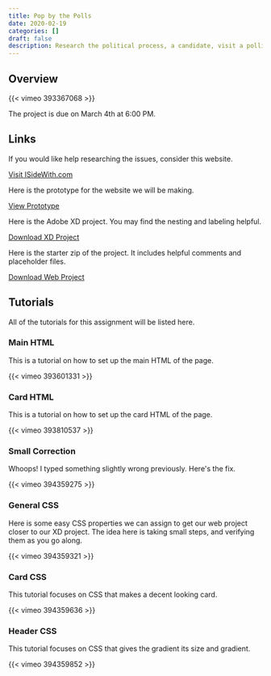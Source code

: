 ```yaml
---
title: Pop by the Polls
date: 2020-02-19
categories: []
draft: false
description: Research the political process, a candidate, visit a polling place, document a sample ballot, and make a website about it.
---
```


## Overview

{{< vimeo 393367068 >}}

The project is due on March 4th at 6:00 PM.

## Links

If you would like help researching the issues, consider this website.

[Visit ISideWith.com](https://isidewith.com)

Here is the prototype for the website we will be making.

[View Prototype](https://xd.adobe.com/view/0c1b60ea-dd21-4ffd-5d8a-fd3c04153e6a-7a2a/)

Here is the Adobe XD project. You may find the nesting and labeling helpful.

[Download XD Project](/xds/pop-by-the-polls.xd)

Here is the starter zip of the project. It includes helpful comments and placeholder files.

[Download Web Project](/zips/pop-by-the-polls.zip)

## Tutorials

All of the tutorials for this assignment will be listed here.

### Main HTML

This is a tutorial on how to set up the main HTML of the page.

{{< vimeo 393601331 >}}

### Card HTML

This is a tutorial on how to set up the card HTML of the page.

{{< vimeo 393810537 >}}

### Small Correction

Whoops! I typed something slightly wrong previously. Here's the fix.

{{< vimeo 394359275 >}}

### General CSS

Here is some easy CSS properties we can assign to get our web project closer to our XD project. The idea here is taking small steps, and verifying them as you go along.

{{< vimeo 394359321 >}}

### Card CSS

This tutorial focuses on CSS that makes a decent looking card.

{{< vimeo 394359636 >}}

### Header CSS

This tutorial focuses on CSS that gives the gradient its size and gradient.

{{< vimeo 394359852 >}}
